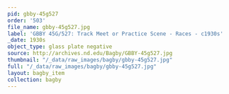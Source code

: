 ```yaml
---
pid: gbby-45g527
order: '503'
file_name: gbby-45g527.jpg
label: 'GBBY 45G/527: Track Meet or Practice Scene - Races - c1930s'
_date: 1930s
object_type: glass plate negative
source: http://archives.nd.edu/Bagby/GBBY-45g527.jpg
thumbnail: "/_data/raw_images/bagby/gbby-45g527.jpg"
full: "/_data/raw_images/bagby/gbby-45g527.jpg"
layout: bagby_item
collection: bagby
---
```

